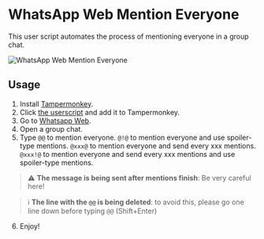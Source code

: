 # WhatsApp Web Mention Everyone

This user script automates the process of mentioning everyone in a group chat.

<!--  Image -->

![WhatsApp Web Mention Everyone](misc/example.jpg)

## Usage

1. Install [Tampermonkey](https://www.tampermonkey.net/).
2. Click [the userscript](https://raw.githubusercontent.com/taltukh/WhatsApp-Web-Mention-Everyone-Userscript-Send-Every-250/main/src/main.user.js) and add it to Tampermonkey.
3. Go to [Whatsapp Web](https://web.whatsapp.com/).
4. Open a group chat.
5. Type `@@` to mention everyone. `@!@` to mention everyone and use spoiler-type mentions. `@xxx@` to mention everyone and send every xxx mentions. `@xxx!@` to mention everyone and send every xxx mentions and use spoiler-type mentions.
> :warning: **The message is being sent after mentions finish**: Be very careful here!

> :information_source: **The line with the `@@` is being deleted**: to avoid this, please go one line down before typing `@@` (Shift+Enter)
6. Enjoy!
